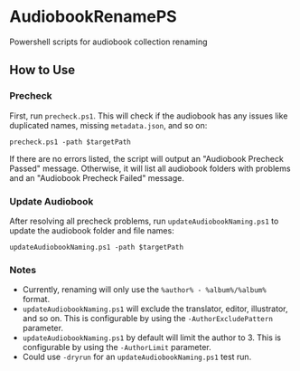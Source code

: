 # AudiobookRenamePS

Powershell scripts for audiobook collection renaming

## How to Use

### Precheck

First, run `precheck.ps1`. This will check if the audiobook has any issues like duplicated names, missing `metadata.json`, and so on:

`precheck.ps1 -path $targetPath`

If there are no errors listed, the script will output an "Audiobook Precheck Passed" message. Otherwise, it will list all audiobook folders with problems and an "Audiobook Precheck Failed" message.

### Update Audiobook

After resolving all precheck problems, run `updateAudiobookNaming.ps1` to update the audiobook folder and file names:

`updateAudiobookNaming.ps1 -path $targetPath`

### Notes

- Currently, renaming will only use the `%author% - %album%/%album%` format.
- `updateAudiobookNaming.ps1` will exclude the translator, editor, illustrator, and so on. This is configurable by using the `-AuthorExcludePattern` parameter.
- `updateAudiobookNaming.ps1` by default will limit the author to 3. This is configurable by using the `-AuthorLimit` parameter.
- Could use `-dryrun` for an `updateAudiobookNaming.ps1` test run.
